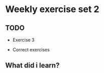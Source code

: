 # Weekly exercise set 2   

## TODO  

* Exercise 3  

* Correct exercises  

## What did i learn?  
